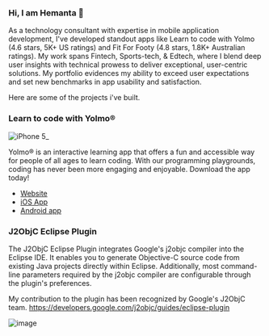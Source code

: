 ### Hi, I am Hemanta 👋

As a technology consultant with expertise in mobile application development, I've developed standout apps like Learn to code with Yolmo (4.6 stars, 5K+ US ratings) and Fit For Footy (4.8 stars, 1.8K+ Australian ratings). My work spans Fintech, Sports-tech, & Edtech, where I blend deep user insights with technical prowess to deliver exceptional, user-centric solutions. My portfolio evidences my ability to exceed user expectations and set new benchmarks in app usability and satisfaction.

Here are some of the projects i've built.

### Learn to code with Yolmo®

![iPhone 5_](https://user-images.githubusercontent.com/896157/212445552-2350da28-0ee4-4506-8d1f-a3d09f415be7.png)

Yolmo® is an interactive learning app that offers a fun and accessible way for people of all ages to learn coding. With our programming playgrounds, coding has never been more engaging and enjoyable. Download the app today!

* [Website](https://yolmo.com)
* [iOS App](https://apps.apple.com/us/app/yolmo-learn-to-code/id1452106609)
* [Android app](https://play.google.com/store/apps/details?id=com.yolmo.learntocode)

### J2ObjC Eclipse Plugin

The J2ObjC Eclipse Plugin integrates Google's j2objc compiler into the Eclipse IDE. It enables you to generate Objective-C source code from existing Java projects directly within Eclipse. Additionally, most command-line parameters required by the j2objc compiler are configurable through the plugin's preferences.

My contribution to the plugin has been recognized by Google's J2ObjC team. https://developers.google.com/j2objc/guides/eclipse-plugin

![image](https://github.com/user-attachments/assets/2e66e90d-21e2-401b-b848-87688a5efe2a)
